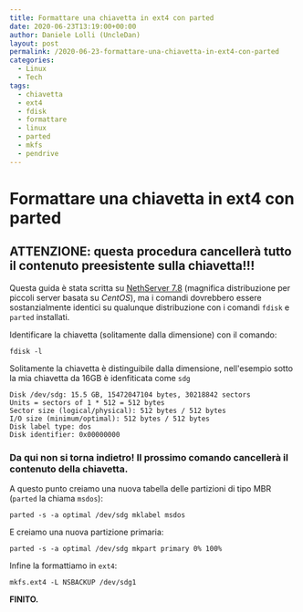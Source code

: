 ```yaml
---
title: Formattare una chiavetta in ext4 con parted
date: 2020-06-23T13:19:00+00:00
author: Daniele Lolli (UncleDan)
layout: post
permalink: /2020-06-23-formattare-una-chiavetta-in-ext4-con-parted
categories:
  - Linux
  - Tech
tags:
  - chiavetta
  - ext4
  - fdisk
  - formattare
  - linux
  - parted
  - mkfs
  - pendrive
---
```

# Formattare una chiavetta in ext4 con parted

## ATTENZIONE: questa procedura cancellerà tutto il contenuto preesistente sulla chiavetta!!!

Questa guida è stata scritta su [NethServer 7.8](https://www.nethserver.org/) (magnifica distribuzione per piccoli server basata su *CentOS*), ma i comandi dovrebbero essere sostanzialmente identici su qualunque distribuzione con i comandi `fdisk` e `parted` installati.

Identificare la chiavetta (solitamente dalla dimensione) con il comando:
  
`fdisk -l`

Solitamente la chiavetta è distinguibile dalla dimensione, nell'esempio sotto la mia chiavetta da 16GB è idenfiticata come `sdg`
```
Disk /dev/sdg: 15.5 GB, 15472047104 bytes, 30218842 sectors
Units = sectors of 1 * 512 = 512 bytes
Sector size (logical/physical): 512 bytes / 512 bytes
I/O size (minimum/optimal): 512 bytes / 512 bytes
Disk label type: dos
Disk identifier: 0x00000000
```
### Da qui non si torna indietro! Il prossimo comando cancellerà il contenuto della chiavetta.
A questo punto creiamo una nuova tabella delle partizioni di tipo MBR (`parted` la chiama `msdos`):

`parted -s -a optimal /dev/sdg mklabel msdos`

E creiamo una nuova partizione primaria:

`parted -s -a optimal /dev/sdg mkpart primary 0% 100%`

Infine la formattiamo in `ext4`:

`mkfs.ext4 -L NSBACKUP /dev/sdg1`

**FINITO.**
